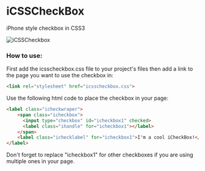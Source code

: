 iCSSCheckBox
============

iPhone style checkbox in CSS3

![iCSSCheckbox](http://i.imgur.com/IK0Ninu.png)

### How to use:

First add the icsscheckbox.css file to your project's files then add a link to the page you want to use the checkbox in:

```html
<link rel="stylesheet" href="icsscheckbox.css">
```

Use the following html code to place the checkbox in your page:

```html
<label class="icheckwraper">
    <span class="icheckbox">
      <input type="checkbox" id="icheckbox1" checked>
      <label class="ihandle" for="icheckbox1"></label>
    </span>
    <label class="ichecklabel" for="icheckbox1">I'm a cool iCheckBox!</label>
</label>
```

Don't forget to replace "icheckbox1" for other checkboxes if you are using multiple ones in your page.

